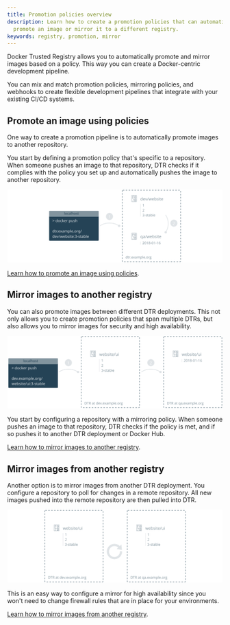 ```yaml
---
title: Promotion policies overview
description: Learn how to create a promotion policies that can automatically
  promote an image or mirror it to a different registry.
keywords: registry, promotion, mirror
---
```


Docker Trusted Registry allows you to automatically promote and mirror images
based on a policy. This way you can create a Docker-centric development pipeline.

You can mix and match promotion policies, mirroring policies, and webhooks to
create flexible development pipelines that integrate with your existing
CI/CD systems.

## Promote an image using policies

One way to create a promotion pipeline is to automatically promote images
to another repository.

You start by defining a promotion policy that's specific to a repository. When
someone pushes an image to that repository, DTR checks if it complies with the
policy you set up and automatically pushes the image to another repository.

![promotion pipeline](../../images/promotion-policies-overview-1.svg)

[Learn how to promote an image using policies](internal-promotion.md).

## Mirror images to another registry

You can also promote images between different DTR deployments. This not only
allows you to create promotion policies that span multiple DTRs, but also
allows you to mirror images for security and high availability.

![promotion pipeline](../../images/promotion-policies-overview-2.svg)

You start by configuring a repository with a mirroring policy. When someone
pushes an image to that repository, DTR checks if the policy is met, and if so
pushes it to another DTR deployment or Docker Hub.

[Learn how to mirror images to another registry](push-mirror.md).

## Mirror images from another registry

Another option is to mirror images from another DTR deployment. You configure
a repository to poll for changes in a remote repository. All new images pushed
into the remote repository are then pulled into DTR.

![promotion pipeline](../../images/promotion-policies-overview-3.svg)

This is an easy way to configure a mirror for high availability since you
won't need to change firewall rules that are in place for your environments.

[Learn how to mirror images from another registry](pull-mirror.md).
